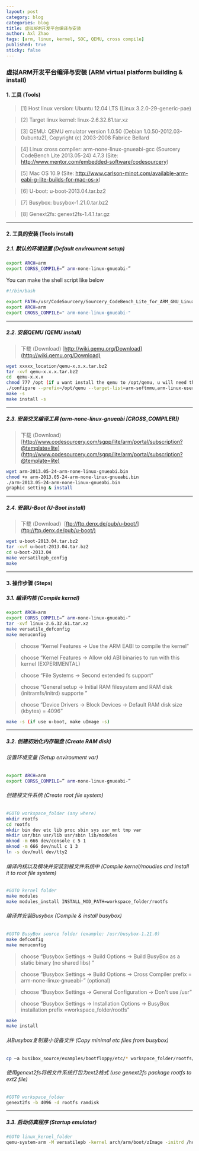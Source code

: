 ```yaml
---
layout: post
category: blog
categories: blog
title: 虚拟ARM开发平台编译与安装
author: Axl Zhao
tags: [arm, linux, kernel, SOC, QEMU, cross compile]
published: true
sticky: false
---
```


### 虚拟ARM开发平台编译与安装 (ARM virtual platform building & install)

#### 1. 工具 (Tools)

>[1] Host linux version: Ubuntu 12.04 LTS (Linux 3.2.0-29-generic-pae)

>[2] Target linux kernel: linux-2.6.32.61.tar.xz

>[3] QEMU: QEMU emulator version 1.0.50 (Debian 1.0.50-2012.03-0ubuntu2), Copyright (c) 2003-2008 Fabrice Bellard

>[4] Linux cross compiler: arm-none-linux-gnueabi-gcc (Sourcery CodeBench Lite 2013.05-24) 4.7.3 (Site: http://www.mentor.com/embedded-software/codesourcery)

>[5] Mac OS 10.9 (Site: http://www.carlson-minot.com/available-arm-eabi-g-lite-builds-for-mac-os-x)

>[6] U-boot: u-boot-2013.04.tar.bz2

>[7] Busybox: busybox-1.21.0.tar.bz2

>[8] Genext2fs: genext2fs-1.4.1.tar.gz


- - -

#### 2. 工具的安装 (Tools install)

##### 2.1. 默认的环境设置 (Default enviroument setup)

```bash
export ARCH=arm
export CORSS_COMPILE=” arm-none-linux-gnueabi-”
```

You can make the shell script like below

```bash
#!/bin/bash

export PATH=/usr/CodeSourcery/Sourcery_CodeBench_Lite_for_ARM_GNU_Linux/bin/:/usr/u-boot-2013.04/tools/:$PATH
export ARCH=arm
export CROSS_COMPILE=" arm-none-linux-gnueabi-"
```

- - -

##### 2.2. 安装QEMU (QEMU install)

> 下载 (Download) [http://wiki.qemu.org/Download](http://wiki.qemu.org/Download)

```bash
wget xxxxx_location/qemu-x.x.x.tar.bz2
tar -xvf qemu-x.x.x.tar.bz2
cd  qemu-x.x.x
chmod 777 /opt (if u want install the qemu to /opt/qemu, u will need this operation)
./configure --prefix=/opt/qemu --target-list=arm-softmmu,arm-linux-user –enable-debug
make -s
make install -s
```

- - -

##### 2.3. 安装交叉编译工具 (arm-none-linux-gnueabi [CROSS_COMPILER])

> 下载 (Download) [http://www.codesourcery.com/sgpp/lite/arm/portal/subscription?@template=lite](http://www.codesourcery.com/sgpp/lite/arm/portal/subscription?@template=lite)

```bash
wget arm-2013.05-24-arm-none-linux-gnueabi.bin
chmod +x arm-2013.05-24-arm-none-linux-gnueabi.bin
./arm-2013.05-24-arm-none-linux-gnueabi.bin
graphic setting & install
```

- - -

##### 2.4. 安装U-Boot (U-Boot install)

> 下载 (Download) &nbsp;[ftp://ftp.denx.de/pub/u-boot/](ftp://ftp.denx.de/pub/u-boot/)

```bash
wget u-boot-2013.04.tar.bz2
tar -xvf u-boot-2013.04.tar.bz2
cd u-boot-2013.04
make versatilepb_config
make
```
- - -

#### 3. 操作步骤 (Steps)
##### 3.1. 编译内核 (Compile kernel)

```bash
export ARCH=arm
export CORSS_COMPILE=” arm-none-linux-gnueabi-”
tar -xvf linux-2.6.32.61.tar.xz
make versatile_defconfig
make menuconfig
```

> choose “Kernel Features → Use the ARM EABI to compile the kernel”

> choose “Kernel Features → Allow old ABI binaries to run with this kernel (EXPERIMENTAL)

> choose “File Systems → Second extended fs support”

> choose “General setup → Initial RAM filesystem and RAM disk (initramfs/initrd) supporte ”

> choose “Device Drivers → Block Devices → Default RAM disk size (kbytes)  = 4096”

```bash
make -s (if use u-boot, make uImage -s)
```

- - -

##### 3.2. 创建初始化内存磁盘 (Create RAM disk)

###### 设置环境变量 (Setup enviroument var)

```bash
export ARCH=arm
export CORSS_COMPILE=” arm-none-linux-gnueabi-”
```

###### 创建根文件系统 (Create root file system)

```bash
#GOTO workspace_folder (any where)
mkdir rootfs
cd rootfs
mkdir bin dev etc lib proc sbin sys usr mnt tmp var
mkdir usr/bin usr/lib usr/sbin lib/modules
mknod -m 666 dev/console c 5 1
mknod -m 666 dev/null c 1 3
ln -s dev/null dev/tty2
```

###### 编译内核以及模块并安装到根文件系统中 (Compile kernel/moudles and install it to root file system)

```bash
#GOTO kernel folder
make modules
make modules_install INSTALL_MOD_PATH=workspace_folder/rootfs
```

###### 编译并安装Busybox (Compile & install busybox)

```bash
#GOTO BusyBox source folder (example: /usr/busybox-1.21.0)
make defconfig
make menuconfig
```

> choose “Busybox Settings → Build Options → Build BusyBox as a static binary (no shared libs) ”

> choose “Busybox Settings → Build Options → Cross Compiler prefix = arm-none-linux-gnueabi-” (optional)

> choose “Busybox Settings → General Configuration → Don't use /usr”

> choose “Busybox Settings → Installation Options →  BusyBox installation prefix =workspace_folder/rootfs”


```bash
make
make install
```

###### 从Busybox复制最小设备文件 (Copy minimal etc files from busybox)

```bash
cp –a busibox_source/examples/bootfloppy/etc/* workspace_folder/rootfs/etc
```

###### 使用genext2fs将根文件系统打包为ext2格式 (use genext2fs package rootfs to ext2 file)

```bash
#GOTO workspace_folder
genext2fs -b 4096 -d rootfs ramdisk
```

- - -

##### 3.3. 启动仿真程序 (Startup emulator)

```bash
#GOTO linux_kernel_folder
qemu-system-arm -M versatilepb -kernel arch/arm/boot/zImage -initrd /home/axl/ramdisk -append "root=/dev/ram init=/linuxrc"
```
